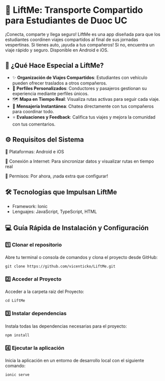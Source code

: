 # 🚀 **LiftMe**: Transporte Compartido para Estudiantes de Duoc UC
¡Conecta, comparte y llega seguro! LiftMe es una app diseñada para que los estudiantes coordinen viajes compartidos al final de sus jornadas vespertinas. Si tienes auto, ¡ayuda a tus compañeros! Si no, encuentra un viaje rápido y seguro. Disponible en Android e iOS.

## 🎯 ¿Qué Hace Especial a LiftMe?
- ✨ **Organización de Viajes Compartidos**: Estudiantes con vehículo pueden ofrecer traslados a otros compañeros.
- 👥 **Perfiles Personalizados**: Conductores y pasajeros gestionan su experiencia mediante perfiles únicos.
- 🗺️ **Mapa en Tiempo Real**: Visualiza rutas activas para seguir cada viaje.
- 💬 **Mensajería Instantánea**: Chatea directamente con tus compañeros para coordinar todo.
- ⭐ **Evaluaciones y Feedback**: Califica tus viajes y mejora la comunidad con tus comentarios.

## ⚙️ **Requisitos del Sistema**
🔸 Plataformas: Android e iOS

🔸 Conexión a Internet: Para sincronizar datos y visualizar rutas en tiempo real

🔸 Permisos: Por ahora, ¡nada extra que configurar!

## 🛠️ Tecnologías que Impulsan LiftMe
- Framework: Ionic
- Lenguajes: JavaScript, TypeScript, HTML

## 💻 Guía Rápida de Instalación y Configuración
### 1️⃣ Clonar el repositorio
Abre tu terminal o consola de comandos y clona el proyecto desde GitHub:

    git clone https://github.com/vicenticko/LiftMe.git

### 2️⃣ Acceder al Proyecto
Acceder a la carpeta raiz del Proyecto:

    cd LiftMe

### 3️⃣ Instalar dependencias
Instala todas las dependencias necesarias para el proyecto:

    npm install

### 4️⃣ Ejecutar la aplicación
Inicia la aplicación en un entorno de desarrollo local con el siguiente comando:

    ionic serve
